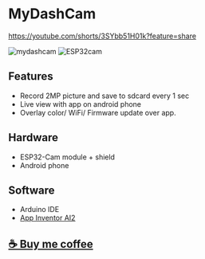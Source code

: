 # MyDashCam

https://youtube.com/shorts/3SYbb51H01k?feature=share

![mydashcam](https://github.com/VaAndCob/MyDashCam/blob/main/picture/screenshot1.jpg)
![ESP32cam](https://github.com/VaAndCob/MyDashCam/blob/main/picture/ESP32-Cam.jpg)

## Features
- Record 2MP picture and save to sdcard every 1 sec
- Live view with app on android phone
- Overlay color/ WiFi/ Firmware update over app.

## Hardware
- ESP32-Cam module + shield
- Android phone

## Software
- Arduino IDE
- [App Inventor AI2](http://appinventor.mit.edu/)
  
## [☕ Buy me coffee](https://www.buymeacoffee.com/vaandcob)
